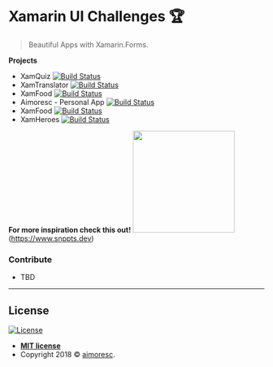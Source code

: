 

# Xamarin UI Challenges 🏆

> Beautiful Apps with Xamarin.Forms.


**Projects**

- XamQuiz  [![Build Status](https://img.shields.io/badge/-in%20progress-blue.svg)](XamQuiz.md)
- XamTranslator  [![Build Status](https://img.shields.io/badge/-in%20progress-blue.svg)](XamTranslator.md)
- XamFood  [![Build Status](https://img.shields.io/badge/-in%20progress-blue.svg)](XamTranslator.md)
- Aimoresc - Personal App  [![Build Status](https://img.shields.io/badge/-done-green.svg)](aimoresc.md)
- XamFood  [![Build Status](https://img.shields.io/badge/-in%20progress-blue.svg)](XamFood.md)
- XamHeroes [![Build Status](https://img.shields.io/badge/-planned-yellow.svg)]()

**For more inspiration check this out!**
<img src="https://www.snppts.dev/img/snppts-badge.jpg" width="200">(https://www.snppts.dev)

### Contribute


- TBD

---


## License

[![License](http://img.shields.io/:license-mit-blue.svg?style=flat-square)](http://badges.mit-license.org)

- **[MIT license](http://opensource.org/licenses/mit-license.php)**
- Copyright 2018 © <a href="https://aimore.github.io/" target="_blank">aimoresc</a>.
